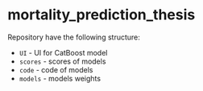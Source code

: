 # mortality_prediction_thesis

Repository have the following structure: 

- `UI` - UI for CatBoost model
- `scores` - scores of models
- `code` - code of models
- `models` - models weights